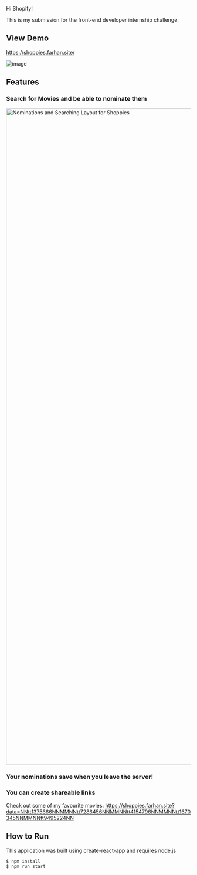 Hi Shopify!

This is my submission for the front-end developer internship challenge. 

## View Demo

https://shoppies.farhan.site/

![image](https://user-images.githubusercontent.com/44536753/116790107-9eb30400-aa80-11eb-8cee-2aa5c0e6d7c4.png)


## Features

### Search for Movies and be able to nominate them

<img width="1792" alt="Nominations and Searching Layout for Shoppies" src="https://user-images.githubusercontent.com/44536753/116790403-ed14d280-aa81-11eb-838b-c1c6492e114f.png">

### Your nominations save when you leave the server! 

### You can create shareable links

Check out some of my favourite movies: https://shoppies.farhan.site?data=NNtt1375666NNMMNNtt7286456NNMMNNtt4154796NNMMNNtt1670345NNMMNNtt9495224NN

## How to Run

This application was built using create-react-app and requires node.js

```
$ npm install
$ npm run start
```
